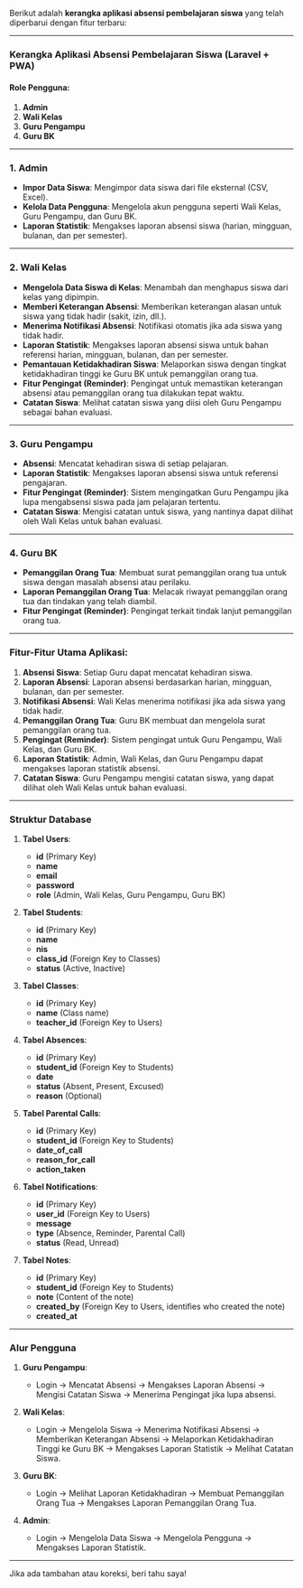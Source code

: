 Berikut adalah **kerangka aplikasi absensi pembelajaran siswa** yang telah diperbarui dengan fitur terbaru:

---

### **Kerangka Aplikasi Absensi Pembelajaran Siswa (Laravel + PWA)**

#### **Role Pengguna:**
1. **Admin**
2. **Wali Kelas**
3. **Guru Pengampu**
4. **Guru BK**

---

### **1. Admin**
- **Impor Data Siswa**: Mengimpor data siswa dari file eksternal (CSV, Excel).
- **Kelola Data Pengguna**: Mengelola akun pengguna seperti Wali Kelas, Guru Pengampu, dan Guru BK.
- **Laporan Statistik**: Mengakses laporan absensi siswa (harian, mingguan, bulanan, dan per semester).

---

### **2. Wali Kelas**
- **Mengelola Data Siswa di Kelas**: Menambah dan menghapus siswa dari kelas yang dipimpin.
- **Memberi Keterangan Absensi**: Memberikan keterangan alasan untuk siswa yang tidak hadir (sakit, izin, dll.).
- **Menerima Notifikasi Absensi**: Notifikasi otomatis jika ada siswa yang tidak hadir.
- **Laporan Statistik**: Mengakses laporan absensi siswa untuk bahan referensi harian, mingguan, bulanan, dan per semester.
- **Pemantauan Ketidakhadiran Siswa**: Melaporkan siswa dengan tingkat ketidakhadiran tinggi ke Guru BK untuk pemanggilan orang tua.
- **Fitur Pengingat (Reminder)**: Pengingat untuk memastikan keterangan absensi atau pemanggilan orang tua dilakukan tepat waktu.
- **Catatan Siswa**: Melihat catatan siswa yang diisi oleh Guru Pengampu sebagai bahan evaluasi.

---

### **3. Guru Pengampu**
- **Absensi**: Mencatat kehadiran siswa di setiap pelajaran.
- **Laporan Statistik**: Mengakses laporan absensi siswa untuk referensi pengajaran.
- **Fitur Pengingat (Reminder)**: Sistem mengingatkan Guru Pengampu jika lupa mengabsensi siswa pada jam pelajaran tertentu.
- **Catatan Siswa**: Mengisi catatan untuk siswa, yang nantinya dapat dilihat oleh Wali Kelas untuk bahan evaluasi.

---

### **4. Guru BK**
- **Pemanggilan Orang Tua**: Membuat surat pemanggilan orang tua untuk siswa dengan masalah absensi atau perilaku.
- **Laporan Pemanggilan Orang Tua**: Melacak riwayat pemanggilan orang tua dan tindakan yang telah diambil.
- **Fitur Pengingat (Reminder)**: Pengingat terkait tindak lanjut pemanggilan orang tua.

---

### **Fitur-Fitur Utama Aplikasi:**
1. **Absensi Siswa**: Setiap Guru dapat mencatat kehadiran siswa.
2. **Laporan Absensi**: Laporan absensi berdasarkan harian, mingguan, bulanan, dan per semester.
3. **Notifikasi Absensi**: Wali Kelas menerima notifikasi jika ada siswa yang tidak hadir.
4. **Pemanggilan Orang Tua**: Guru BK membuat dan mengelola surat pemanggilan orang tua.
5. **Pengingat (Reminder)**: Sistem pengingat untuk Guru Pengampu, Wali Kelas, dan Guru BK.
6. **Laporan Statistik**: Admin, Wali Kelas, dan Guru Pengampu dapat mengakses laporan statistik absensi.
7. **Catatan Siswa**: Guru Pengampu mengisi catatan siswa, yang dapat dilihat oleh Wali Kelas untuk bahan evaluasi.

---

### **Struktur Database**

1. **Tabel Users**: 
   - **id** (Primary Key)
   - **name**
   - **email**
   - **password**
   - **role** (Admin, Wali Kelas, Guru Pengampu, Guru BK)

2. **Tabel Students**:
   - **id** (Primary Key)
   - **name**
   - **nis**
   - **class_id** (Foreign Key to Classes)
   - **status** (Active, Inactive)

3. **Tabel Classes**:
   - **id** (Primary Key)
   - **name** (Class name)
   - **teacher_id** (Foreign Key to Users)

4. **Tabel Absences**:
   - **id** (Primary Key)
   - **student_id** (Foreign Key to Students)
   - **date**
   - **status** (Absent, Present, Excused)
   - **reason** (Optional)

5. **Tabel Parental Calls**:
   - **id** (Primary Key)
   - **student_id** (Foreign Key to Students)
   - **date_of_call**
   - **reason_for_call**
   - **action_taken**

6. **Tabel Notifications**:
   - **id** (Primary Key)
   - **user_id** (Foreign Key to Users)
   - **message**
   - **type** (Absence, Reminder, Parental Call)
   - **status** (Read, Unread)

7. **Tabel Notes**:
   - **id** (Primary Key)
   - **student_id** (Foreign Key to Students)
   - **note** (Content of the note)
   - **created_by** (Foreign Key to Users, identifies who created the note)
   - **created_at**

---

### **Alur Pengguna**
1. **Guru Pengampu**:
   - Login → Mencatat Absensi → Mengakses Laporan Absensi → Mengisi Catatan Siswa → Menerima Pengingat jika lupa absensi.

2. **Wali Kelas**:
   - Login → Mengelola Siswa → Menerima Notifikasi Absensi → Memberikan Keterangan Absensi → Melaporkan Ketidakhadiran Tinggi ke Guru BK → Mengakses Laporan Statistik → Melihat Catatan Siswa.

3. **Guru BK**:
   - Login → Melihat Laporan Ketidakhadiran → Membuat Pemanggilan Orang Tua → Mengakses Laporan Pemanggilan Orang Tua.

4. **Admin**:
   - Login → Mengelola Data Siswa → Mengelola Pengguna → Mengakses Laporan Statistik.

---

Jika ada tambahan atau koreksi, beri tahu saya!
